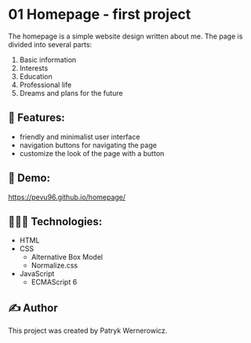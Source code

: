 # 01 Homepage - first project
The homepage is a simple website design written about me. The page is divided into several parts:
1. Basic information
2. Interests
3. Education
4. Professional life
5. Dreams and plans for the future

## 📝 Features:
- friendly and minimalist user interface
- navigation buttons for navigating the page
- customize the look of the page with a button

## 🔗 Demo:
https://pevu96.github.io/homepage/

## 👨🏻‍💻 Technologies:
- HTML
- CSS
    - Alternative Box Model
    - Normalize.css
- JavaScript
    - ECMAScript 6

## ✍️ Author
This project was created by Patryk Wernerowicz.
